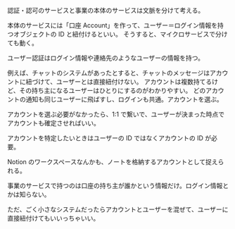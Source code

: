 認証・認可のサービスと事業の本体のサービスは文脈を分けて考える。

本体のサービスには「口座 Account」を作って、ユーザー＝ログイン情報を持つオブジェクトの ID と紐付けるといい。
そうすると、マイクロサービスで分けても動く。

ユーザー認証はログイン情報や連絡先のようなユーザーの情報を持つ。

例えば、チャットのシステムがあったとすると、チャットのメッセージはアカウントに紐づけて、ユーザーとは直接紐付けない。
アカウントは複数持てるけど、その持ち主になるユーザーはひとりにするのがわかりやすい。
どのアカウントの通知も同じユーザーに飛ばすし、ログインも共通。アカウントを選ぶ。

アカウントを選ぶ必要がなかったら、1:1 で繋いで、ユーザーが決まった時点でアカウントも確定させればいい。

アカウントを特定したいときはユーザーの ID ではなくアカウントの ID が必要。

Notion のワークスペースなんかも、ノートを格納するアカウントとして捉えられる。

事業のサービスで持つのは口座の持ち主が誰かという情報だけ。ログイン情報とかは知らない。

ただ、ごく小さなシステムだったらアカウントとユーザーを混ぜて、ユーザーに直接紐付けてもいいっちゃいい。
